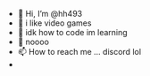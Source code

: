 - 👋 Hi, I’m @hh493
- 👀 i like video games
- 🌱 idk how to code im learning
- 💞️ noooo
- 📫 How to reach me ... discord lol
-

<!---
hh493/hh493 is a ✨ special ✨ repository because its `README.md` (this file) appears on your GitHub profile.
You can click the Preview link to take a look at your changes.
--->
